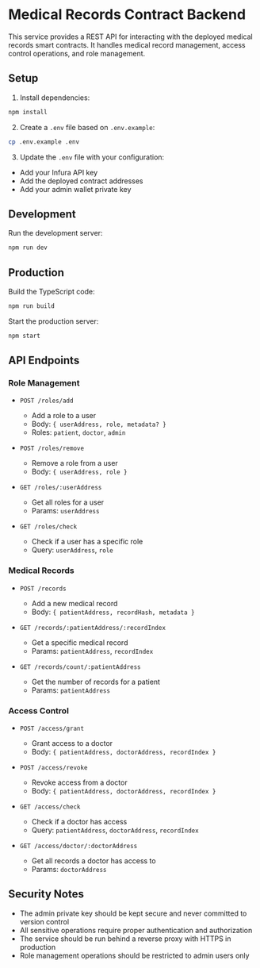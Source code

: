 # Medical Records Contract Backend

This service provides a REST API for interacting with the deployed medical records smart contracts. It handles medical record management, access control operations, and role management.

## Setup

1. Install dependencies:
```bash
npm install
```

2. Create a `.env` file based on `.env.example`:
```bash
cp .env.example .env
```

3. Update the `.env` file with your configuration:
- Add your Infura API key
- Add the deployed contract addresses
- Add your admin wallet private key

## Development

Run the development server:
```bash
npm run dev
```

## Production

Build the TypeScript code:
```bash
npm run build
```

Start the production server:
```bash
npm start
```

## API Endpoints

### Role Management

- `POST /roles/add`
  - Add a role to a user
  - Body: `{ userAddress, role, metadata? }`
  - Roles: `patient`, `doctor`, `admin`

- `POST /roles/remove`
  - Remove a role from a user
  - Body: `{ userAddress, role }`

- `GET /roles/:userAddress`
  - Get all roles for a user
  - Params: `userAddress`

- `GET /roles/check`
  - Check if a user has a specific role
  - Query: `userAddress`, `role`

### Medical Records

- `POST /records`
  - Add a new medical record
  - Body: `{ patientAddress, recordHash, metadata }`

- `GET /records/:patientAddress/:recordIndex`
  - Get a specific medical record
  - Params: `patientAddress`, `recordIndex`

- `GET /records/count/:patientAddress`
  - Get the number of records for a patient
  - Params: `patientAddress`

### Access Control

- `POST /access/grant`
  - Grant access to a doctor
  - Body: `{ patientAddress, doctorAddress, recordIndex }`

- `POST /access/revoke`
  - Revoke access from a doctor
  - Body: `{ patientAddress, doctorAddress, recordIndex }`

- `GET /access/check`
  - Check if a doctor has access
  - Query: `patientAddress`, `doctorAddress`, `recordIndex`

- `GET /access/doctor/:doctorAddress`
  - Get all records a doctor has access to
  - Params: `doctorAddress`

## Security Notes

- The admin private key should be kept secure and never committed to version control
- All sensitive operations require proper authentication and authorization
- The service should be run behind a reverse proxy with HTTPS in production
- Role management operations should be restricted to admin users only 